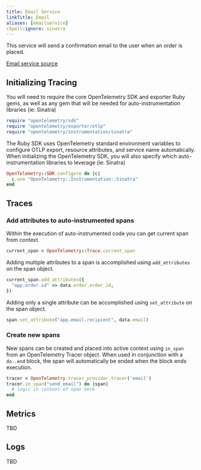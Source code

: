 ```yaml
---
title: Email Service
linkTitle: Email
aliases: [emailservice]
cSpell:ignore: sinatra
---
```


This service will send a confirmation email to the user when an order is placed.

[Email service source](https://github.com/open-telemetry/opentelemetry-demo/blob/main/src/email/)

## Initializing Tracing

You will need to require the core OpenTelemetry SDK and exporter Ruby gems, as
well as any gem that will be needed for auto-instrumentation libraries (ie:
Sinatra)

```ruby
require "opentelemetry/sdk"
require "opentelemetry/exporter/otlp"
require "opentelemetry/instrumentation/sinatra"
```

The Ruby SDK uses OpenTelemetry standard environment variables to configure OTLP
export, resource attributes, and service name automatically. When initializing
the OpenTelemetry SDK, you will also specify which auto-instrumentation
libraries to leverage (ie: Sinatra)

```ruby
OpenTelemetry::SDK.configure do |c|
  c.use "OpenTelemetry::Instrumentation::Sinatra"
end
```

## Traces

### Add attributes to auto-instrumented spans

Within the execution of auto-instrumented code you can get current span from
context.

```ruby
current_span = OpenTelemetry::Trace.current_span
```

Adding multiple attributes to a span is accomplished using `add_attributes` on
the span object.

```ruby
current_span.add_attributes({
  "app.order.id" => data.order.order_id,
})
```

Adding only a single attribute can be accomplished using `set_attribute` on the
span object.

```ruby
span.set_attribute("app.email.recipient", data.email)
```

### Create new spans

New spans can be created and placed into active context using `in_span` from an
OpenTelemetry Tracer object. When used in conjunction with a `do..end` block,
the span will automatically be ended when the block ends execution.

```ruby
tracer = OpenTelemetry.tracer_provider.tracer('email')
tracer.in_span("send_email") do |span|
  # logic in context of span here
end
```

## Metrics

TBD

## Logs

TBD
